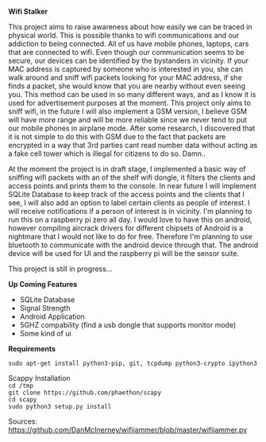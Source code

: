 
**Wifi Stalker**

This project aims to raise awareness about how easily we can be traced in physical world. This is possible
thanks to wifi communications and our addiction to being connected. All of us have mobile phones, laptops, 
cars that are connected to wifi.  Even though our communication seems to be secure, our devices can be identified by 
the bystanders in vicinity. If your MAC address is captured by someone who is interested in you, she can walk around and 
sniff wifi packets looking for your MAC address, if she finds a packet, she would know that you are nearby without even
seeing you. This method can be used in so many different ways, and as I know it is used for advertisement purposes at the moment.
This project only aims to sniff wifi, in the future I will also implement a GSM version, I believe
GSM will have more range and will be more reliable since we never tend to put our mobile phones in airplane mode. After 
some research, I discovered that it is not simple to do this with GSM due to the fact that packets are encrypted in a way
that 3rd parties cant read number data without acting as a fake cell tower which is illegal for citizens to do so. Damn..


At the moment the project is in draft stage, I implemented a basic way of sniffing wifi packets with an of the shelf
wifi dongle, it filters the clients and access points and prints them to the console. In near future I will implement
SQLite Database to keep track of the access points and the clients that I see, I will also add an option to label certain
clients as people of interest. I will receive notifications if a person of interest is in vicinity. I'm planning to run
this on a raspberry pi zero all day. I would love to have this on android, however compiling aircrack drivers for different
chipsets of Android is a nightmare that I would not like to do for free. Therefore I'm planning to use bluetooth to
communicate with the android device through that. The android device will be used for UI and the 
raspberry pi will be the sensor suite. 

This project is still in progress... 


**Up Coming Features**

- SQLite Database
- Signal Strength
- Android Application
- 5GHZ compability (find a usb dongle that supports monitor mode)
- Some kind of ui


**Requirements**  

`sudo apt-get install python3-pip, git, tcpdump python3-crypto ipython3`


Scappy Installation  
`cd /tmp`  
`git clone https://github.com/phaethon/scapy`  
`cd scapy`  
`sudo python3 setup.py install`  

Sources: 
https://github.com/DanMcInerney/wifijammer/blob/master/wifijammer.py
